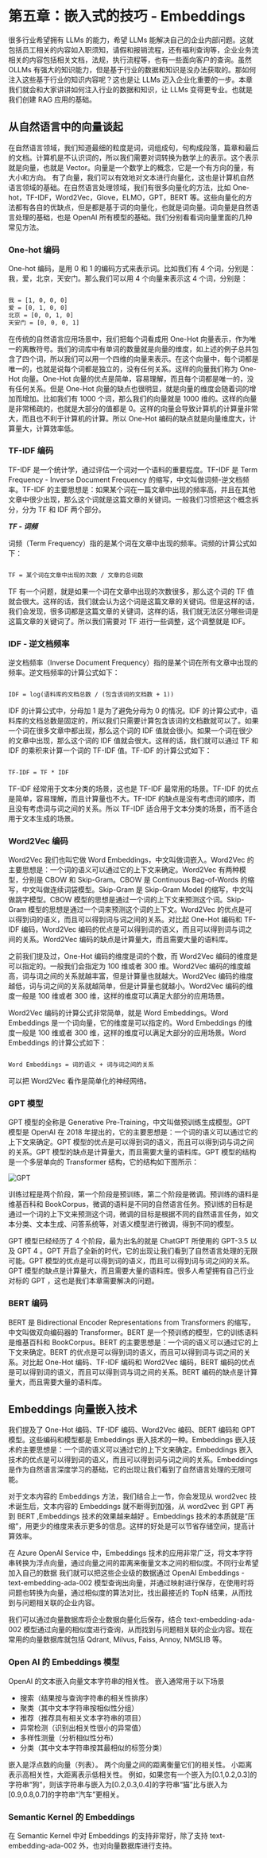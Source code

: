 # **第五章：嵌入式的技巧 - Embeddings**

很多行业希望拥有 LLMs 的能力，希望 LLMs 能解决自己的企业内部问题。这就包括员工相关的内容如入职须知，请假和报销流程，还有福利查询等，企业业务流相关的内容包括相关文档，法规，执行流程等，也有一些面向客户的查询。虽然 OLLMs 有强大的知识能力，但是基于行业的数据和知识是没办法获取的。那如何注入这些基于行业的知识内容呢？这也是让 LLMs 迈入企业化重要的一步。本章我们就会和大家讲讲如何注入行业的数据和知识，让 LLMs 变得更专业。也就是我们创建 RAG 应用的基础。

## **从自然语言中的向量谈起**

在自然语言领域，我们知道最细的粒度是词，词组成句，句构成段落，篇章和最后的文档。计算机是不认识词的，所以我们需要对词转换为数学上的表示。这个表示就是向量，也就是 Vector。向量是一个数学上的概念，它是一个有方向的量，有大小和方向。 有了向量，我们可以有效地对文本进行向量化，这也是计算机自然语言领域的基础。在自然语言处理领域，我们有很多向量化的方法，比如 One-hot，TF-IDF，Word2Vec，Glove，ELMO，GPT，BERT 等。这些向量化的方法都有各自的优缺点，但是都是基于词的向量化，也就是词向量。词向量是自然语言处理的基础，也是 OpenAI 所有模型的基础。我们分别看看词向量里面的几种常见方法。

### **One-hot 编码**

One-hot 编码，是用 0 和 1 的编码方式来表示词。比如我们有 4 个词，分别是：我，爱，北京，天安门。那么我们可以用 4 个向量来表示这 4 个词，分别是：

```txt

我 = [1, 0, 0, 0]
爱 = [0, 1, 0, 0]
北京 = [0, 0, 1, 0]
天安门 = [0, 0, 0, 1]

```

在传统的自然语言应用场景中，我们把每个词看成用 One-Hot 向量表示，作为唯一的离散符号。我们的词库中有单词的数量就是向量的维度，如上述的例子总共包含了四个词，所以我们可以用一个四维的向量来表示。在这个向量中，每个词都是唯一的，也就是说每个词都是独立的，没有任何关系。这样的向量我们称为 One-Hot 向量。One-Hot 向量的优点是简单，容易理解，而且每个词都是唯一的，没有任何关系。但是 One-Hot 向量的缺点也很明显，就是向量的维度会随着词的增加而增加。比如我们有 1000 个词，那么我们的向量就是 1000 维的。这样的向量是非常稀疏的，也就是大部分的值都是 0。这样的向量会导致计算机的计算量非常大，而且也不利于计算机的计算。所以 One-Hot 编码的缺点就是向量维度大，计算量大，计算效率低。


### **TF-IDF 编码**

TF-IDF 是一个统计学，通过评估一个词对一个语料的重要程度。TF-IDF 是 Term Frequency - Inverse Document Frequency 的缩写，中文叫做词频-逆文档频率。TF-IDF 的主要思想是：如果某个词在一篇文章中出现的频率高，并且在其他文章中很少出现，那么这个词就是这篇文章的关键词。一般我们习惯把这个概念拆分，分为 TF 和 IDF 两个部分。

***TF - 词频***

词频（Term Frequency）指的是某个词在文章中出现的频率。词频的计算公式如下：

```txt

TF = 某个词在文章中出现的次数 / 文章的总词数

```

TF 有一个问题，就是如果一个词在文章中出现的次数很多，那么这个词的 TF 值就会很大。这样的话，我们就会认为这个词是这篇文章的关键词。但是这样的话，我们会发现，很多词都是这篇文章的关键词，这样的话，我们就无法区分哪些词是这篇文章的关键词了。所以我们需要对 TF 进行一些调整，这个调整就是 IDF。


### **IDF - 逆文档频率**

逆文档频率（Inverse Document Frequency）指的是某个词在所有文章中出现的频率。逆文档频率的计算公式如下：


```txt

IDF = log(语料库的文档总数 / (包含该词的文档数 + 1))

```

IDF 的计算公式中，分母加 1 是为了避免分母为 0 的情况。IDF 的计算公式中，语料库的文档总数是固定的，所以我们只需要计算包含该词的文档数就可以了。如果一个词在很多文章中都出现，那么这个词的 IDF 值就会很小。如果一个词在很少的文章中出现，那么这个词的 IDF 值就会很大。这样的话，我们就可以通过 TF 和 IDF 的乘积来计算一个词的 TF-IDF 值。TF-IDF 的计算公式如下：

```txt

TF-IDF = TF * IDF

```

TF-IDF 经常用于文本分类的场景，这也是 TF-IDF 最常用的场景。TF-IDF 的优点是简单，容易理解，而且计算量也不大。TF-IDF 的缺点是没有考虑词的顺序，而且没有考虑词与词之间的关系。所以 TF-IDF 适合用于文本分类的场景，而不适合用于文本生成的场景。


### **Word2Vec 编码**

Word2Vec 我们也叫它做 Word Embeddings，中文叫做词嵌入。Word2Vec 的主要思想是：一个词的语义可以通过它的上下文来确定。Word2Vec 有两种模型，分别是 CBOW 和 Skip-Gram。CBOW 是 Continuous Bag-of-Words 的缩写，中文叫做连续词袋模型。Skip-Gram 是 Skip-Gram Model 的缩写，中文叫做跳字模型。CBOW 模型的思想是通过一个词的上下文来预测这个词。Skip-Gram 模型的思想是通过一个词来预测这个词的上下文。Word2Vec 的优点是可以得到词的语义，而且可以得到词与词之间的关系。对比起 One-Hot 编码和 TF-IDF 编码，Word2Vec 编码的优点是可以得到词的语义，而且可以得到词与词之间的关系。Word2Vec 编码的缺点是计算量大，而且需要大量的语料库。

之前我们提及过，One-Hot 编码的维度是词的个数，而 Word2Vec 编码的维度是可以指定的。一般我们会指定为 100 维或者 300 维。Word2Vec 编码的维度越高，词与词之间的关系就越丰富，但是计算量也就越大。Word2Vec 编码的维度越低，词与词之间的关系就越简单，但是计算量也就越小。Word2Vec 编码的维度一般是 100 维或者 300 维，这样的维度可以满足大部分的应用场景。

Word2Vec 编码的计算公式非常简单，就是 Word Embeddings。Word Embeddings 是一个词向量，它的维度是可以指定的。Word Embeddings 的维度一般是 100 维或者 300 维，这样的维度可以满足大部分的应用场景。Word Embeddings 的计算公式如下：

```txt

Word Embeddings = 词的语义 + 词与词之间的关系

```

可以把 Word2Vec 看作是简单化的神经网络。

### **GPT 模型**

GPT 模型的全称是 Generative Pre-Training，中文叫做预训练生成模型。GPT 模型是 OpenAI 在 2018 年提出的，它的主要思想是：一个词的语义可以通过它的上下文来确定。GPT 模型的优点是可以得到词的语义，而且可以得到词与词之间的关系。GPT 模型的缺点是计算量大，而且需要大量的语料库。GPT 模型的结构是一个多层单向的 Transformer 结构，它的结构如下图所示：

![GPT](../../imgs/05/GPT.png)

训练过程是两个阶段，第一个阶段是预训练，第二个阶段是微调。预训练的语料是维基百科和 BookCorpus，微调的语料是不同的自然语言任务。预训练的目标是通过一个词的上下文来预测这个词，微调的目标是根据不同的自然语言任务，如文本分类、文本生成、问答系统等，对语义模型进行微调，得到不同的模型。

GPT 模型已经经历了 4 个阶段，最为出名的就是 ChatGPT 所使用的 GPT-3.5 以及 GPT 4 。GPT 开启了全新的时代，它的出现让我们看到了自然语言处理的无限可能。GPT 模型的优点是可以得到词的语义，而且可以得到词与词之间的关系。GPT 模型的缺点是计算量大，而且需要大量的语料库。很多人希望拥有自己行业对标的 GPT ，这也是我们本章需要解决的问题。

### **BERT 编码**

BERT 是 Bidirectional Encoder Representations from Transformers 的缩写，中文叫做双向编码器的 Transformer。BERT 是一个预训练的模型，它的训练语料是维基百科和 BookCorpus。BERT 的主要思想是：一个词的语义可以通过它的上下文来确定。BERT 的优点是可以得到词的语义，而且可以得到词与词之间的关系。对比起 One-Hot 编码、TF-IDF 编码和 Word2Vec 编码，BERT 编码的优点是可以得到词的语义，而且可以得到词与词之间的关系。BERT 编码的缺点是计算量大，而且需要大量的语料库。

## **Embeddings 向量嵌入技术**

我们提及了 One-Hot 编码、TF-IDF 编码、Word2Vec 编码、BERT 编码和 GPT 模型。这些编码和模型都是 Embeddings 嵌入技术的一种。Embeddings 嵌入技术的主要思想是：一个词的语义可以通过它的上下文来确定。Embeddings 嵌入技术的优点是可以得到词的语义，而且可以得到词与词之间的关系。Embeddings 是作为自然语言深度学习的基础，它的出现让我们看到了自然语言处理的无限可能。

对于文本内容的 Embeddings 方法，我们结合上一节，你会发现从 word2vec 技术诞生后，文本内容的 Embeddings 就不断得到加强，从 word2vec 到 GPT 再到 BERT ,Embeddings 技术的效果越来越好 。Embeddings 技术的本质就是“压缩”，用更少的维度来表示更多的信息。这样的好处是可以节省存储空间，提高计算效率。

在 Azure OpenAI Service 中，Embeddings 技术的应用非常广泛，将文本字符串转换为浮点向量，通过向量之间的距离来衡量文本之间的相似度。不同行业希望加入自己的数据 我们就可以把这些企业级的数据通过 OpenAI Embeddings - text-embedding-ada-002 模型查询出向量，并通过映射进行保存，在使用时将问题也转换为向量，通过相似度的算法对比，找出最接近的 TopN 结果，从而找到与问题相关联的企业内容。

我们可以通过向量数据库将企业数据向量化后保存，结合 text-embedding-ada-002 模型通过向量的相似度进行查询，从而找到与问题相关联的企业内容。现在常用的向量数据库就包括 Qdrant, Milvus, Faiss, Annoy, NMSLIB 等。

### **Open AI 的 Embeddings 模型**

OpenAI 的文本嵌入向量文本字符串的相关性。 嵌入通常用于以下场景

- 搜索（结果按与查询字符串的相关性排序）
- 聚类（其中文本字符串按相似性分组）
- 推荐（推荐具有相关文本字符串的项目）
- 异常检测（识别出相关性很小的异常值）
- 多样性测量（分析相似性分布）
- 分类（其中文本字符串按其最相似的标签分类）

嵌入是浮点数的向量（列表）。 两个向量之间的距离衡量它们的相关性。 小距离表示高相关性，大距离表示低相关性。 例如，如果您有一个嵌入为[0.1,0.2,0.3]的字符串“狗”，则该字符串与嵌入为[0.2,0.3,0.4]的字符串“猫”比与嵌入为[0.9,0.8,0.7]的字符串“汽车”更相关。



### **Semantic Kernel 的 Embeddings**

在 Semantic Kernel 中对 Embeddings 的支持非常好，除了支持 text-embedding-ada-002 外，也对向量数据库进行支持。
